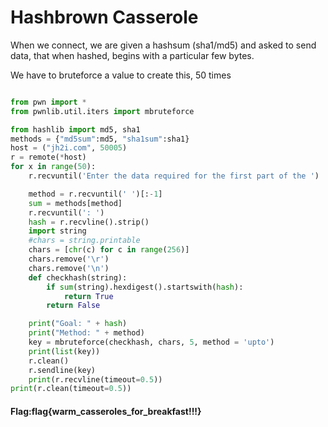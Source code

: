# Hashbrown Casserole

When we connect, we are given a hashsum (sha1/md5) and asked to send data, that when hashed, begins with a particular few bytes.

We have to bruteforce a value to create this, 50 times


```python

from pwn import *
from pwnlib.util.iters import mbruteforce

from hashlib import md5, sha1
methods = {"md5sum":md5, "sha1sum":sha1}
host = ("jh2i.com", 50005)
r = remote(*host)
for x in range(50):
    r.recvuntil('Enter the data required for the first part of the ')

    method = r.recvuntil(' ')[:-1]
    sum = methods[method]
    r.recvuntil(': ')
    hash = r.recvline().strip()
    import string
    #chars = string.printable
    chars = [chr(c) for c in range(256)]
    chars.remove('\r')
    chars.remove('\n')
    def checkhash(string):
        if sum(string).hexdigest().startswith(hash):
            return True
        return False

    print("Goal: " + hash)
    print("Method: " + method)
    key = mbruteforce(checkhash, chars, 5, method = 'upto')
    print(list(key))
    r.clean()
    r.sendline(key)
    print(r.recvline(timeout=0.5))
print(r.clean(timeout=0.5))
```

#### Flag:flag{warm_casseroles_for_breakfast!!!}
